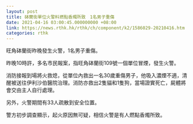 ```yaml
---
layout: post
title: 砵蘭街單位火警料燃點香燭所致　1名男子重傷
date: 2021-04-16 03:00:45.000000000 +08:00
link: https://news.rthk.hk/rthk/ch/component/k2/1586029-20210416.htm
categories: rthk
---
```


旺角砵蘭街昨晚發生火警，1名男子重傷。

昨晚10時許，多名市民報案，指旺角砵蘭街109號一個單位冒煙，發生火警。

消防接報到場將火救熄，從單位內救出一名30歲重傷男子，他吸入濃煙不適，清醒被送往伊利沙伯醫院治理。消防亦救出2隻貓和1隻狗，當場證實死亡，屍體將會交由主人自行處理。

另外，火警期間有33人疏散到安全位置。

警方初步調查顯示，起火原因無可疑，相信火警是有人燃點香燭所致。
